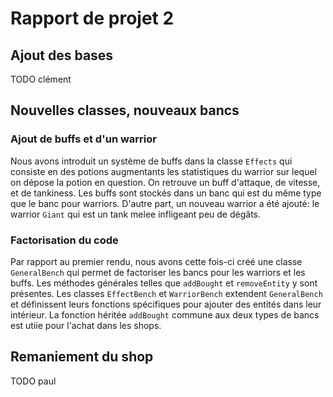# Rapport de projet 2

## Ajout des bases
TODO clément

## Nouvelles classes, nouveaux bancs
### Ajout de buffs et d'un warrior
Nous avons introduit un système de buffs dans la classe `Effects` qui consiste en des potions augmentants les statistiques du warrior sur lequel on dépose la potion en question. On retrouve un buff d'attaque, de vitesse, et de tankiness. Les buffs sont stockés dans un banc qui est du même type que le banc pour warriors. D'autre part, un nouveau warrior a été ajouté: le warrior `Giant` qui est un tank melee infligeant peu de dégâts.
### Factorisation du code
Par rapport au premier rendu, nous avons cette fois-ci créé une classe `GeneralBench` qui permet de factoriser les bancs pour les warriors et les buffs. Les méthodes générales telles que `addBought` et `removeEntity` y sont présentes. Les classes `EffectBench` et `WarriorBench` extendent `GeneralBench` et définissent leurs fonctions spécifiques pour ajouter des entités dans leur intérieur. La fonction héritée `addBought` commune aux deux types de bancs est utiie pour l'achat dans les shops.

## Remaniement du shop
TODO paul